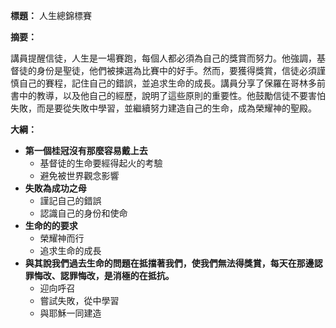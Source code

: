 **標題：** 人生總錦標賽

**摘要：**

講員提醒信徒，人生是一場賽跑，每個人都必須為自己的獎賞而努力。他強調，基督徒的身份是聖徒，他們被揀選為比賽中的好手。然而，要獲得獎賞，信徒必須謹慎自己的賽程，記住自己的錯誤，並追求生命的成長。講員分享了保羅在哥林多前書中的教導，以及他自己的經歷，說明了這些原則的重要性。他鼓勵信徒不要害怕失敗，而是要從失敗中學習，並繼續努力建造自己的生命，成為榮耀神的聖殿。

**大綱：**

* **第一個桂冠沒有那麼容易戴上去**
    * 基督徒的生命要經得起火的考驗
    * 避免被世界觀念影響
* **失敗為成功之母**
    * 謹記自己的錯誤
    * 認識自己的身份和使命
* **生命的的要求**
    * 榮耀神而行
    * 追求生命的成長
* **與其說我們過去生命的問題在抵擋著我們，使我們無法得獎賞，每天在那邊認罪悔改、認罪悔改，是消極的在抵抗。**
    * 迎向呼召
    * 嘗試失敗，從中學習
    * 與耶穌一同建造